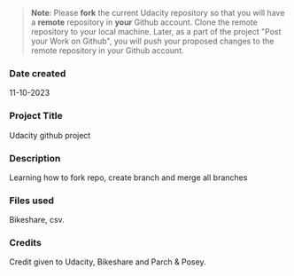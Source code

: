 >**Note**: Please **fork** the current Udacity repository so that you will have a **remote** repository in **your** Github account. Clone the remote repository to your local machine. Later, as a part of the project "Post your Work on Github", you will push your proposed changes to the remote repository in your Github account.

### Date created
11-10-2023

### Project Title
Udacity github project

### Description
 Learning how to fork repo, create branch and merge all branches

### Files used
Bikeshare, csv.

### Credits
Credit given to Udacity, Bikeshare and Parch & Posey.
